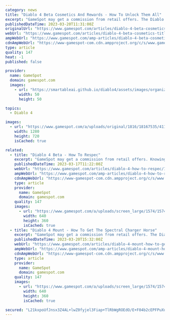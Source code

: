 ```yaml
---
category: news
title: "Diablo 4 Beta Cosmetics And Rewards - How To Unlock Them All"
excerpt: "GameSpot may get a commission from retail offers. The Diablo 4 early access beta, available to those who've pre-purchased the game, is about to end. However, the open beta will come about next weekend, and everyone will have a chance to check it out."
publishedDateTime: 2023-03-20T11:31:00Z
originalUrl: "https://www.gamespot.com/articles/diablo-4-beta-cosmetics-titles-guide/1100-6512482/"
webUrl: "https://www.gamespot.com/articles/diablo-4-beta-cosmetics-titles-guide/1100-6512482/"
ampWebUrl: "https://www.gamespot.com/amp-articles/diablo-4-beta-cosmetics-titles-guide/1100-6512482/"
cdnAmpWebUrl: "https://www-gamespot-com.cdn.ampproject.org/c/s/www.gamespot.com/amp-articles/diablo-4-beta-cosmetics-titles-guide/1100-6512482/"
type: article
quality: 147
heat: -1
published: false

provider:
  name: GameSpot
  domain: gamespot.com
  images:
    - url: "https://smartableai.github.io/diablo4/assets/images/organizations/gamespot.com-50x50.jpg"
      width: 50
      height: 50

topics:
  - Diablo 4

images:
  - url: "https://www.gamespot.com/a/uploads/original/1816/18167535/4114678-diablo4betawolfpackcosmeticbetatitlesguide-.jpeg"
    width: 1280
    height: 720
    isCached: true

related:
  - title: "Diablo 4 Beta - How To Respec"
    excerpt: "GameSpot may get a commission from retail offers. Knowing how to respec in Diablo 4 is something you'll want to figure out quickly during the beta period. One of the fundamental parts of any ..."
    publishedDateTime: 2023-03-17T11:22:00Z
    webUrl: "https://www.gamespot.com/articles/diablo-4-how-to-respec/1100-6512454/"
    ampWebUrl: "https://www.gamespot.com/amp-articles/diablo-4-how-to-respec/1100-6512454/"
    cdnAmpWebUrl: "https://www-gamespot-com.cdn.ampproject.org/c/s/www.gamespot.com/amp-articles/diablo-4-how-to-respec/1100-6512454/"
    type: article
    provider:
      name: GameSpot
      domain: gamespot.com
    quality: 147
    images:
      - url: "https://www.gamespot.com/a/uploads/screen_large/1574/15746725/4108371-88.jpg"
        width: 640
        height: 360
        isCached: true
  - title: "Diablo 4 Mount - How To Get The Spectral Charger Horse"
    excerpt: "GameSpot may get a commission from retail offers. The Diablo 4 beta has only given players a small slice of what they will be able to fully access when the game officially launches on June 6, 2023."
    publishedDateTime: 2023-03-20T15:32:00Z
    webUrl: "https://www.gamespot.com/articles/diablo-4-mount-how-to-get-the-spectral-charger-horse/1100-6512520/"
    ampWebUrl: "https://www.gamespot.com/amp-articles/diablo-4-mount-how-to-get-the-spectral-charger-horse/1100-6512520/"
    cdnAmpWebUrl: "https://www-gamespot-com.cdn.ampproject.org/c/s/www.gamespot.com/amp-articles/diablo-4-mount-how-to-get-the-spectral-charger-horse/1100-6512520/"
    type: article
    provider:
      name: GameSpot
      domain: gamespot.com
    quality: 147
    images:
      - url: "https://www.gamespot.com/a/uploads/screen_large/1574/15746725/4113098-44.jpg"
        width: 640
        height: 360
        isCached: true

secured: "L21kxpoUfJnsx3Z4AL+lwZ0fyjel3Fiap+TlRbWgROEdO/E+F04b2cEPFPuXuhMA/kzsN/Rm0PPsxJcrg87wTS+9ppkvgl/ZgdGD20f/3ZBqeii7ZMCxE1BL2awoP241wrGvgN076R5jvReW6fsOvIvLAcuTE8qZmjrCQn+7FCHi4Nxm/IHhq6EkplEhzqtxnn8ZQhpPciB3ZQxsaEqa9WjYGMdKZRFuYTBgEFVCYA/p03s9VejHjzVkPh7ki/KbFsWNWXV4LI8nU6iWT67+vefoXKQ3JDQXWv+gI4MnScjBFSIomMpYrmzq2plkj4QbiadAi691FxWvgvvQueHQfFlsrZ5h3IHg9j6Z0WFcYEQ=;3mJtMhBijyzBNNnKEtCRdA=="
---
```



